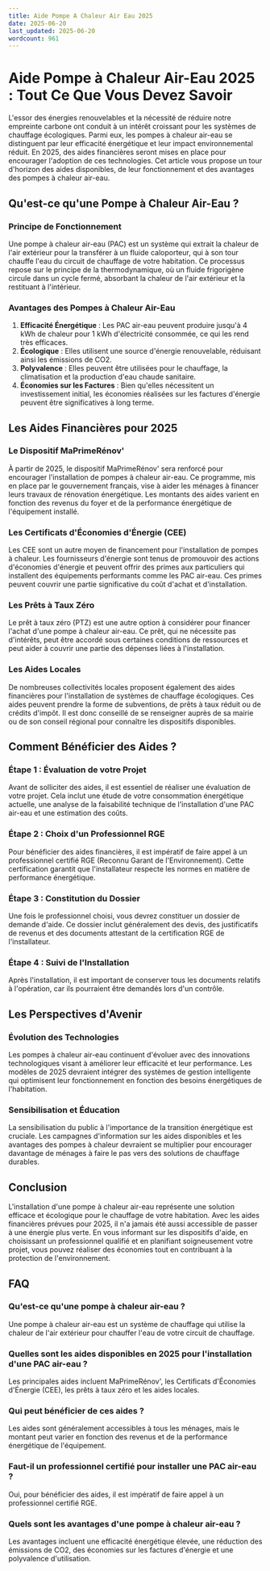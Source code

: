 ```yaml
---
title: Aide Pompe A Chaleur Air Eau 2025
date: 2025-06-20
last_updated: 2025-06-20
wordcount: 961
---
```


# Aide Pompe à Chaleur Air-Eau 2025 : Tout Ce Que Vous Devez Savoir

L'essor des énergies renouvelables et la nécessité de réduire notre empreinte carbone ont conduit à un intérêt croissant pour les systèmes de chauffage écologiques. Parmi eux, les pompes à chaleur air-eau se distinguent par leur efficacité énergétique et leur impact environnemental réduit. En 2025, des aides financières seront mises en place pour encourager l'adoption de ces technologies. Cet article vous propose un tour d'horizon des aides disponibles, de leur fonctionnement et des avantages des pompes à chaleur air-eau.

## Qu'est-ce qu'une Pompe à Chaleur Air-Eau ?

### Principe de Fonctionnement

Une pompe à chaleur air-eau (PAC) est un système qui extrait la chaleur de l'air extérieur pour la transférer à un fluide caloporteur, qui à son tour chauffe l'eau du circuit de chauffage de votre habitation. Ce processus repose sur le principe de la thermodynamique, où un fluide frigorigène circule dans un cycle fermé, absorbant la chaleur de l'air extérieur et la restituant à l'intérieur.

### Avantages des Pompes à Chaleur Air-Eau

1. **Efficacité Énergétique** : Les PAC air-eau peuvent produire jusqu'à 4 kWh de chaleur pour 1 kWh d'électricité consommée, ce qui les rend très efficaces.
2. **Écologique** : Elles utilisent une source d'énergie renouvelable, réduisant ainsi les émissions de CO2.
3. **Polyvalence** : Elles peuvent être utilisées pour le chauffage, la climatisation et la production d'eau chaude sanitaire.
4. **Économies sur les Factures** : Bien qu'elles nécessitent un investissement initial, les économies réalisées sur les factures d'énergie peuvent être significatives à long terme.

## Les Aides Financières pour 2025

### Le Dispositif MaPrimeRénov'

À partir de 2025, le dispositif MaPrimeRénov' sera renforcé pour encourager l'installation de pompes à chaleur air-eau. Ce programme, mis en place par le gouvernement français, vise à aider les ménages à financer leurs travaux de rénovation énergétique. Les montants des aides varient en fonction des revenus du foyer et de la performance énergétique de l'équipement installé.

### Les Certificats d'Économies d'Énergie (CEE)

Les CEE sont un autre moyen de financement pour l'installation de pompes à chaleur. Les fournisseurs d'énergie sont tenus de promouvoir des actions d'économies d'énergie et peuvent offrir des primes aux particuliers qui installent des équipements performants comme les PAC air-eau. Ces primes peuvent couvrir une partie significative du coût d'achat et d'installation.

### Les Prêts à Taux Zéro

Le prêt à taux zéro (PTZ) est une autre option à considérer pour financer l'achat d'une pompe à chaleur air-eau. Ce prêt, qui ne nécessite pas d'intérêts, peut être accordé sous certaines conditions de ressources et peut aider à couvrir une partie des dépenses liées à l'installation.

### Les Aides Locales

De nombreuses collectivités locales proposent également des aides financières pour l'installation de systèmes de chauffage écologiques. Ces aides peuvent prendre la forme de subventions, de prêts à taux réduit ou de crédits d'impôt. Il est donc conseillé de se renseigner auprès de sa mairie ou de son conseil régional pour connaître les dispositifs disponibles.

## Comment Bénéficier des Aides ?

### Étape 1 : Évaluation de votre Projet

Avant de solliciter des aides, il est essentiel de réaliser une évaluation de votre projet. Cela inclut une étude de votre consommation énergétique actuelle, une analyse de la faisabilité technique de l'installation d'une PAC air-eau et une estimation des coûts.

### Étape 2 : Choix d'un Professionnel RGE

Pour bénéficier des aides financières, il est impératif de faire appel à un professionnel certifié RGE (Reconnu Garant de l'Environnement). Cette certification garantit que l'installateur respecte les normes en matière de performance énergétique.

### Étape 3 : Constitution du Dossier

Une fois le professionnel choisi, vous devrez constituer un dossier de demande d'aide. Ce dossier inclut généralement des devis, des justificatifs de revenus et des documents attestant de la certification RGE de l'installateur.

### Étape 4 : Suivi de l'Installation

Après l'installation, il est important de conserver tous les documents relatifs à l'opération, car ils pourraient être demandés lors d'un contrôle.

## Les Perspectives d'Avenir

### Évolution des Technologies

Les pompes à chaleur air-eau continuent d'évoluer avec des innovations technologiques visant à améliorer leur efficacité et leur performance. Les modèles de 2025 devraient intégrer des systèmes de gestion intelligente qui optimisent leur fonctionnement en fonction des besoins énergétiques de l'habitation.

### Sensibilisation et Éducation

La sensibilisation du public à l'importance de la transition énergétique est cruciale. Les campagnes d'information sur les aides disponibles et les avantages des pompes à chaleur devraient se multiplier pour encourager davantage de ménages à faire le pas vers des solutions de chauffage durables.

## Conclusion

L'installation d'une pompe à chaleur air-eau représente une solution efficace et écologique pour le chauffage de votre habitation. Avec les aides financières prévues pour 2025, il n'a jamais été aussi accessible de passer à une énergie plus verte. En vous informant sur les dispositifs d'aide, en choisissant un professionnel qualifié et en planifiant soigneusement votre projet, vous pouvez réaliser des économies tout en contribuant à la protection de l'environnement.

## FAQ

### Qu'est-ce qu'une pompe à chaleur air-eau ?

Une pompe à chaleur air-eau est un système de chauffage qui utilise la chaleur de l'air extérieur pour chauffer l'eau de votre circuit de chauffage.

### Quelles sont les aides disponibles en 2025 pour l'installation d'une PAC air-eau ?

Les principales aides incluent MaPrimeRénov', les Certificats d'Économies d'Énergie (CEE), les prêts à taux zéro et les aides locales.

### Qui peut bénéficier de ces aides ?

Les aides sont généralement accessibles à tous les ménages, mais le montant peut varier en fonction des revenus et de la performance énergétique de l'équipement.

### Faut-il un professionnel certifié pour installer une PAC air-eau ?

Oui, pour bénéficier des aides, il est impératif de faire appel à un professionnel certifié RGE.

### Quels sont les avantages d'une pompe à chaleur air-eau ?

Les avantages incluent une efficacité énergétique élevée, une réduction des émissions de CO2, des économies sur les factures d'énergie et une polyvalence d'utilisation.